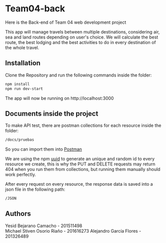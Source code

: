 # Team04-back
Here is the Back-end of Team 04 web development project <br/>

This app will manage travels between multiple destinations, considering air, sea and land routes depending on user's choice. We will calculate the best route, the best lodging and the best activities to do in every destination of the whole travel.

## Installation

Clone the Repository and run the following commands inside the folder:

```bash
npm install
npm run dev-start
```
The app will now be running on http://localhost:3000

## Documents inside the project

To make API test, there are postman collections for each resource inside the folder:

```bash
/docs/pruebas
```
So you can import them into [Postman](https://www.getpostman.com/)

We are using the npm [uuid](https://www.npmjs.com/package/uuid) to generate an unique and random id to every resource we create,
this is why the PUT and DELETE requests may return 404 when you run them from collections, but running them manually should work perfectly.

After every request on every resource, the response data is saved into a json file in the following path:

```bash
/JSON
```

## Authors
Yesid Bejarano Camacho - 201511498 <br/>
Michael Stiven Osorio Riaño - 201616273
Alejandro García Flores - 201326489
